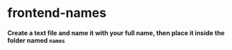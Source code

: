 # frontend-names

#### Create a text file and name it with your full name, then place it inside the folder named `names`
